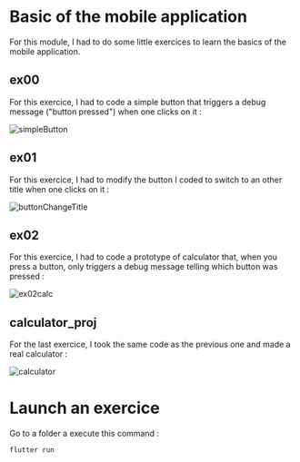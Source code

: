 # Basic of the mobile application 

For this module, I had to do some little exercices to learn the basics of the mobile application.

## ex00 ##
For this exercice, I had to code a simple button that triggers a debug message ("button pressed") when one clicks on it :

![simpleButton](https://github.com/Claken/Piscine_Flutter/assets/51683861/ab11dc24-59b4-409a-8806-69d19db7527b)

## ex01 ##
For this exercice, I had to modify the button I coded to switch to an other title when one clicks on it :

![buttonChangeTitle](https://github.com/Claken/Piscine_Flutter/assets/51683861/3c57faaf-3d5f-40c6-8d25-52625ef71e44)

## ex02 ##
For this exercice, I had to code a prototype of calculator that, when you press a button, only triggers a debug message telling which button was pressed :

![ex02calc](https://github.com/Claken/Piscine_Flutter/assets/51683861/7bc3f1fa-6ecc-4359-8fe4-cff5044c21a2)

## calculator_proj ##

For the last exercice, I took the same code as the previous one and made a real calculator :

![calculator](https://github.com/Claken/Piscine_Flutter/assets/51683861/095b104e-f067-42a4-bdde-2baa81d772f3)

# Launch an exercice

Go to a folder a execute this command : <br/>

```
flutter run
```
